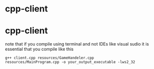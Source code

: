 # cpp-client
<h1> cpp-client</h1>
note that if you compile using terminal and not IDEs like visual sudio it is essential that you compile like this

<code>g++ client.cpp  resources/GameHandeler.cpp  resources/MainProgram.cpp -o your_output_executable -lws2_32</code>
